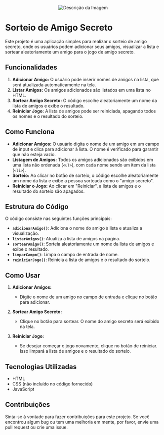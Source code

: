 <p align="center">
  <img src="https://github.com/user-attachments/assets/f6490c33-9204-43d2-b719-2de17d4248aa" alt="Descrição da Imagem" />
</p>

# Sorteio de Amigo Secreto

Este projeto é uma aplicação simples para realizar o sorteio de amigo secreto, onde os usuários podem adicionar seus amigos, visualizar a lista e sortear aleatoriamente um amigo para o jogo de amigo secreto.

## Funcionalidades

1. **Adicionar Amigo:** O usuário pode inserir nomes de amigos na lista, que será atualizada automaticamente na tela.
2. **Listar Amigos:** Os amigos adicionados são listados em uma lista no HTML.
3. **Sortear Amigo Secreto:** O código escolhe aleatoriamente um nome da lista de amigos e exibe o resultado.
4. **Reiniciar Jogo:** A lista de amigos pode ser reiniciada, apagando todos os nomes e o resultado do sorteio.

## Como Funciona

- **Adicionar Amigos:** O usuário digita o nome de um amigo em um campo de input e clica para adicionar à lista. O nome é verificado para garantir que não esteja vazio.
- **Listagem de Amigos:** Todos os amigos adicionados são exibidos em uma lista não ordenada (`<ul>`), com cada nome sendo um item da lista (`<li>`).
- **Sorteio:** Ao clicar no botão de sorteio, o código escolhe aleatoriamente um nome da lista e exibe a pessoa sorteada como o "amigo secreto".
- **Reiniciar o Jogo:** Ao clicar em "Reiniciar", a lista de amigos e o resultado do sorteio são apagados.

## Estrutura do Código

O código consiste nas seguintes funções principais:

- **`adicionarAmigo()`**: Adiciona o nome do amigo à lista e atualiza a visualização.
- **`listarAmigos()`**: Atualiza a lista de amigos na página.
- **`sortearAmigo()`**: Sorteia aleatoriamente um nome da lista de amigos e exibe o resultado.
- **`limparCampo()`**: Limpa o campo de entrada de nome.
- **`reiniciarJogo()`**: Reinicia a lista de amigos e o resultado do sorteio.

## Como Usar

1. **Adicionar Amigos:**
   - Digite o nome de um amigo no campo de entrada e clique no botão para adicionar.
   
2. **Sortear Amigo Secreto:**
   - Clique no botão para sortear. O nome do amigo secreto será exibido na tela.

3. **Reiniciar Jogo:**
   - Se desejar começar o jogo novamente, clique no botão de reiniciar. Isso limpará a lista de amigos e o resultado do sorteio.

## Tecnologias Utilizadas

- HTML
- CSS (não incluído no código fornecido)
- JavaScript

## Contribuições

Sinta-se à vontade para fazer contribuições para este projeto. Se você encontrou algum bug ou tem uma melhoria em mente, por favor, envie uma pull request ou crie uma issue.

